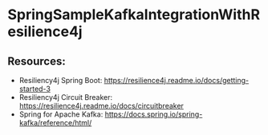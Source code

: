 # SpringSampleKafkaIntegrationWithResilience4j

## Resources:

- Resiliency4j Spring Boot: https://resilience4j.readme.io/docs/getting-started-3
- Resiliency4j Circuit Breaker: https://resilience4j.readme.io/docs/circuitbreaker
- Spring for Apache Kafka: https://docs.spring.io/spring-kafka/reference/html/